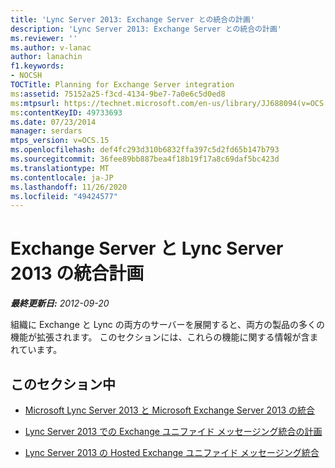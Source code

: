 ```yaml
---
title: 'Lync Server 2013: Exchange Server との統合の計画'
description: 'Lync Server 2013: Exchange Server との統合の計画'
ms.reviewer: ''
ms.author: v-lanac
author: lanachin
f1.keywords:
- NOCSH
TOCTitle: Planning for Exchange Server integration
ms:assetid: 75152a25-f3cd-4134-9be7-7a0e6c5d0ed8
ms:mtpsurl: https://technet.microsoft.com/en-us/library/JJ688094(v=OCS.15)
ms:contentKeyID: 49733693
ms.date: 07/23/2014
manager: serdars
mtps_version: v=OCS.15
ms.openlocfilehash: def4fc293d310b6832ffa397c5d2fd65b147b793
ms.sourcegitcommit: 36fee89bb887bea4f18b19f17a8c69daf5bc423d
ms.translationtype: MT
ms.contentlocale: ja-JP
ms.lasthandoff: 11/26/2020
ms.locfileid: "49424577"
---
```

# <a name="planning-for-exchange-server-integration-with-lync-server-2013"></a>Exchange Server と Lync Server 2013 の統合計画

<div data-xmlns="http://www.w3.org/1999/xhtml">

<div class="topic" data-xmlns="http://www.w3.org/1999/xhtml" data-msxsl="urn:schemas-microsoft-com:xslt" data-cs="https://msdn.microsoft.com/">

<div data-asp="https://msdn2.microsoft.com/asp">



</div>

<div id="mainSection">

<div id="mainBody">

<span> </span>

_**最終更新日:** 2012-09-20_

組織に Exchange と Lync の両方のサーバーを展開すると、両方の製品の多くの機能が拡張されます。 このセクションには、これらの機能に関する情報が含まれています。

<div>

## <a name="in-this-section"></a>このセクション中

  - [Microsoft Lync Server 2013 と Microsoft Exchange Server 2013 の統合](lync-server-2013-integrating-with-microsoft-exchange-server-2013.md)

  - [Lync Server 2013 での Exchange ユニファイド メッセージング統合の計画](lync-server-2013-planning-for-exchange-unified-messaging-integration.md)

  - [Lync Server 2013 の Hosted Exchange ユニファイド メッセージング統合](lync-server-2013-hosted-exchange-unified-messaging-integration.md)

</div>

</div>

<span> </span>

</div>

</div>

</div>


